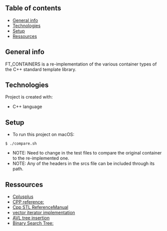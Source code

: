## Table of contents
* [General info](#general-info)
* [Technologies](#technologies)
* [Setup](#setup)
* [Ressources](#Ressources)

## General info
FT_CONTAINERS is a re-implementation of the various container types of the C++ standard template library. 

## Technologies
Project is created with:
* C++ language

## Setup
* To run this project on macOS:
```
$ ./compare.sh
```

* NOTE: Need to change in the test files to compare the original container to the re-implemented one.
* NOTE: Any of the headers in the srcs file can be included through its path.


## Ressources
* [Cplusplus](https://www.cplusplus.com/)
* [CPP reference:]( https://cppreference.com/)
* [Cpp STL ReferenceManual](https://www.cppreference.com/Cpp_STL_ReferenceManual.pdf)
* [vector iterator implementation](https://internalpointers.com/post/writing-custom-iterators-modern-cpp)
* [AVL tree insertion](http://www.mathcs.emory.edu/~cheung/Courses/253/Syllabus/Trees/AVL-insert.html)
* [Binary Search Tree:](https://algorithmtutor.com/Data-Structures/Tree/Binary-Search-Trees/)
